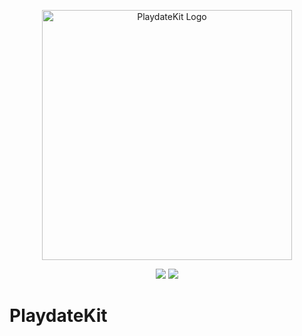 <p align="center">
    <img src="https://github.com/finnvoor/PlaydateKit/assets/8284016/b034895e-3214-4919-b2bd-26c1a0f04eb9" width="400" max-width="90%" alt="PlaydateKit Logo" />
</p>

<p align="center">
    <img src="https://img.shields.io/badge/Swift-5.9-f05237.svg" />
    <img src="https://img.shields.io/badge/Playdate_SDK-2.4.1-ffc500.svg" />
</p>

# PlaydateKit
